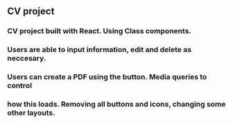 ## CV project

### CV project built with React. Using Class components.
### Users are able to input information, edit and delete as neccesary.

### Users can create a PDF using the button. Media queries to control
### how this loads. Removing all buttons and icons, changing some other layouts.